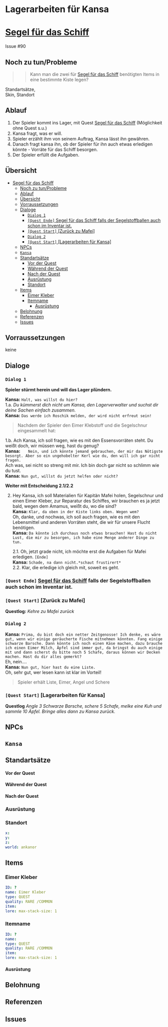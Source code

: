 # Lagerarbeiten für Kansa <!-- omit in toc -->

# [Segel für das Schiff](../segel-fuer-das-schiff.md)

Issue #90

## Noch zu tun/Probleme

>>Kann man die zwei für [Segel für das Schiff](../segel-fuer-das-schiff.md) benötigten Items in eine bestimmte Kiste legen?


Standartsätze,   
Skin, Standort

## Ablauf
1. Der Spieler kommt ins Lager, mit Quest [Segel für das Schiff](../segel-fuer-das-schiff.md) (Möglichkeit ohne Quest s.u.)
2. Kansa fragt, was er will.
3. Spieler erzählt ihm von seinem Auftrag, Kansa lässt ihn gewähren.
4. Danach fragt kansa ihn, ob der Spieler für ihn auch etwas erledigen könnte - Vorräte für das Schiff besorgen.
5. Der Spieler erfüllt die Aufgaben. 


## Übersicht

- [Segel für das Schiff](#segel-f%C3%BCr-das-schiff)
  - [Noch zu tun/Probleme](#noch-zu-tunprobleme)
  - [Ablauf](#ablauf)
  - [Übersicht](#%C3%BCbersicht)
  - [Vorraussetzungen](#vorraussetzungen)
  - [Dialoge](#dialoge)
    - [`Dialog 1`](#dialog-1)
    - [`[Quest Ende]` Segel für das Schiff falls der Segelstoffballen auch schon im Inventar ist.](#quest-ende-segel-f%C3%BCr-das-schiff-falls-der-segelstoffballen-auch-schon-im-inventar-ist)
    - [`[Quest Start]` [Zurück zu Mafei]](#quest-start-zur%C3%BCck-zu-mafei)
    - [`Dialog 2`](#dialog-2)
    - [`[Quest Start]` [Lagerarbeiten für Kansa]](#quest-start-lagerarbeiten-f%C3%BCr-kansa)
  - [NPCs](#npcs)
  - [`Kansa`](#kansa)
  - [Standartsätze](#standarts%C3%A4tze)
      - [Vor der Quest](#vor-der-quest)
      - [Während der Quest](#w%C3%A4hrend-der-quest)
      - [Nach der Quest](#nach-der-quest)
    - [Ausrüstung](#ausr%C3%BCstung)
    - [Standort](#standort)
  - [Items](#items)
    - [Eimer Kleber](#eimer-kleber)
    - [Itemname](#itemname)
      - [Ausrüstung](#ausr%C3%BCstung-1)
  - [Belohnung](#belohnung)
  - [Referenzen](#referenzen)
  - [Issues](#issues)

## Vorraussetzungen

keine

## Dialoge

### `Dialog 1`
**Spieler stürmt herein und will das Lager plündern.**

**Kansa:** `Halt, was willst du hier?`   
1.a. *Du kümmerst dich nicht um Kansa, den Lagerverwalter und suchst dir deine Sachen einfach zusammen.*    
   **Kansa:** `Das werde ich Roschik melden, der wird nicht erfreut sein!`   

> Nachdem der Spieler den Eimer Klebstoff und die Segelschnur eingesammelt hat: 
 
1.b. Ach Kansa, ich soll fragen, wie es mit den Essensvorräten steht. Du weißt doch, wir müssen weg, hast du genug?   
   **Kansa:** `   Nein, und ich könnte jemand gebrauchen, der mir das Nötigste besorgt. Aber so ein ungehobelter Kerl wie du, den will ich gar nicht fragen.`   
   Ach was, sei nicht so streng mit mir. Ich bin doch gar nicht so schlimm wie du tust.   
   **Kansa:** `Nun gut, willst du jetzt helfen oder nicht?`  


**Weiter mit Entscheidung 2.1/2.2** 

2. Hey Kansa, ich soll Materialien für Kapitän Mafei holen, Segelschnur und einen Eimer Kleber, zur Reparatur des Schiffes, wir brauchen es ja jetzt bald, wegen dem Amamus, weißt du, wo die sind?   
   **Kansa:** `Klar, da oben in der Kiste links oben. Wegen wem? `   
   Oh, danke, und nochwas, ich soll auch fragen, wie es mit den Lebensmittel und anderen Vorräten steht, die wir für unsere Flucht benötigen.   
   **Kansa:** `Da könnte ich durchaus noch etwas brauchen! Hast du nicht Lust, die mir zu besorgen, ich habe eine Menge anderer Dinge zu tun.`    

   2.1. Oh, jetzt grade nicht, ich möchte erst die Aufgaben für Mafei erledigen. `[Ende]`      
   **Kansa:** `Schade, na dann nicht.*schaut frustirert*`   
   2.2. Klar, die erledige ich gleich mit, soweit es geht.

### `[Quest Ende]` [Segel für das Schiff](../segel-fuer-das-schiff.md)    falls der Segelstoffballen auch schon im Inventar ist.  
    
### `[Quest Start]` [Zurück zu Mafei]      
**Questlog:** *Kehre zu Mafei zurück*      

### `Dialog 2`

**Kansa:** `Prima, du bist doch ein netter Zeitgenosse! Ich denke, es wäre gut, wenn wir einige geräucherte Fische mitnehmen könnten. Fang einige schwarze Barsche. Dann könnte ich noch einen Käse machen, dazu brauche ich einen Eimer Milch, Äpfel sind immer gut, da bringst du auch einige mit und dann scherst du bitte noch 5 Schafe, daraus können wir Decken machen. Hast du dir alles gemerkt?`   
Eh, nein....   
**Kansa:** `Nun gut, hier hast du eine Liste.`  
Oh, sehr gut, wer lesen kann ist klar im Vorteil!   

   > Spieler erhält Liste, Eimer, Angel und Schere


###  `[Quest Start]` [Lagerarbeiten für Kansa]
**Questlog** *Angle 3 Schwarze Barsche, schere 5 Schafe, melke eine Kuh und sammle 10 Äpfel. Bringe alles dann zu Kansa zurück.*



   

## NPCs

## `Kansa`
## Standartsätze  
#### Vor der Quest
#### Während der Quest  
#### Nach der Quest
### Ausrüstung
### Standort



```yml
x: 
y: 
z: 
world: ankanor
```

## Items

### Eimer Kleber

```yml
ID: ?
name: Eimer Kleber
type: QUEST
quality: RARE /COMMON
item: 
lore: max-stack-size: 1
```

### Itemname

```yml
ID: ?
name: 
type: QUEST
quality: RARE /COMMON
item: 
lore: max-stack-size: 1
```




#### Ausrüstung
## Belohnung
## Referenzen
## Issues


